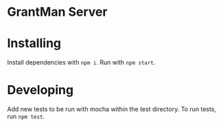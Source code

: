 # GrantMan Server

# Installing
Install dependencies with `npm i`. Run with `npm start`.

# Developing
Add new tests to be run with mocha within the test directory. To run tests, run `npm test`.

